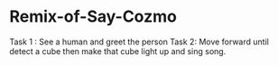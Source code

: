 # Remix-of-Say-Cozmo
Task 1 : See a human and greet the person
Task 2: Move forward until detect a cube then make that cube light up and sing song.

